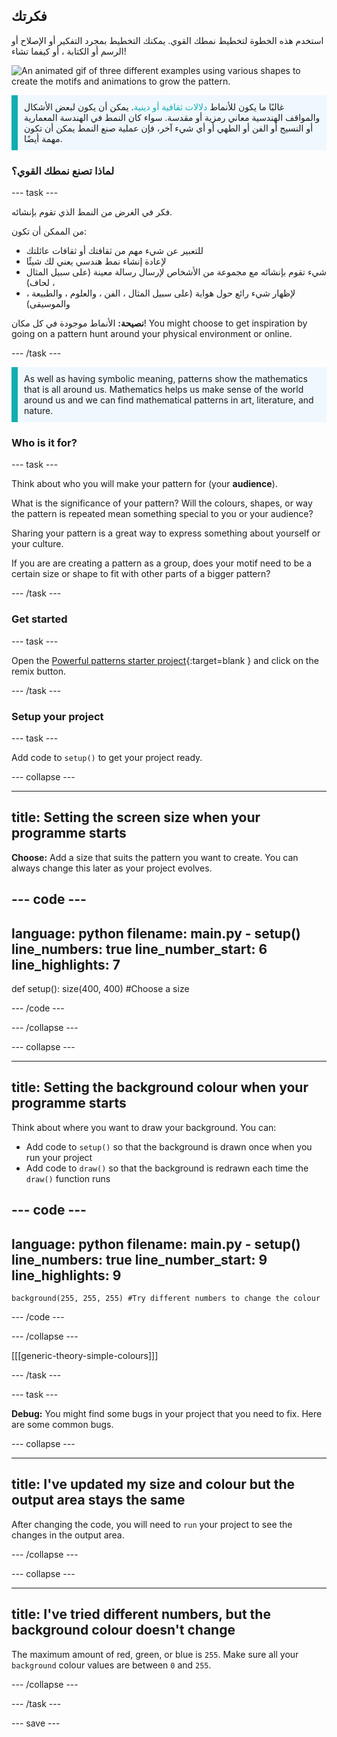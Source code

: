## فكرتك

استخدم هذه الخطوة لتخطيط نمطك القوي. يمكنك التخطيط بمجرد التفكير أو الإصلاح أو الرسم أو الكتابة ، أو كيفما تشاء!

![An animated gif of three different examples using various shapes to create the motifs and animations to grow the pattern.](images/ideas-1.gif)

<p style="border-left: solid; border-width:10px; border-color: #0faeb0; background-color: aliceblue; padding: 10px;">غالبًا ما يكون للأنماط <span style="color: #0faeb0">دلالات ثقافية أو دينية</span>. يمكن أن يكون لبعض الأشكال والمواقف الهندسية معاني رمزية أو مقدسة. سواء كان النمط في الهندسة المعمارية أو النسيج أو الفن أو الطهي أو أي شيء آخر، فإن عملية صنع النمط يمكن أن تكون مهمة أيضًا.</p>

### لماذا تصنع نمطك القوي؟

--- task ---

فكر في الغرض من النمط الذي تقوم بإنشائه.

من الممكن أن تكون:
- للتعبير عن شيء مهم من ثقافتك أو ثقافات عائلتك
- لإعادة إنشاء نمط هندسي يعني لك شيئًا
- شيء تقوم بإنشائه مع مجموعة من الأشخاص لإرسال رسالة معينة (على سبيل المثال ، لحاف)
- لإظهار شيء رائع حول هواية (على سبيل المثال ، الفن ، والعلوم ، والطبيعة ، والموسيقى)

**نصيحة:** الأنماط موجودة في كل مكان! You might choose to get inspiration by going on a pattern hunt around your physical environment or online.

--- /task ---

<p style="border-left: solid; border-width:10px; border-color: #0faeb0; background-color: aliceblue; padding: 10px;">As well as having symbolic meaning, patterns show the mathematics that is all around us. Mathematics helps us make sense of the world around us and we can find mathematical patterns in art, literature, and nature. </p>

### Who is it for?

--- task ---

Think about who you will make your pattern for (your **audience**).

What is the significance of your pattern? Will the colours, shapes, or way the pattern is repeated mean something special to you or your audience?

Sharing your pattern is a great way to express something about yourself or your culture.

If you are are creating a pattern as a group, does your motif need to be a certain size or shape to fit with other parts of a bigger pattern?

--- /task ---

### Get started

--- task ---

Open the [Powerful patterns starter project](https://trinket.io/python/6c4a0c6406){:target=blank } and click on the remix button.

--- /task ---

### Setup your project

--- task ---

Add code to `setup()` to get your project ready.

--- collapse ---

---
title: Setting the screen size when your programme starts
---

**Choose:** Add a size that suits the pattern you want to create. You can always change this later as your project evolves.

--- code ---
---
language: python filename: main.py - setup() line_numbers: true line_number_start: 6
line_highlights: 7
---
def setup(): size(400, 400) #Choose a size

--- /code ---

--- /collapse ---

--- collapse ---

---
title: Setting the background colour when your programme starts
---

Think about where you want to draw your background. You can:
+ Add code to `setup()` so that the background is drawn once when you run your project
+ Add code to `draw()` so that the background is redrawn each time the `draw()` function runs

--- code ---
---
language: python filename: main.py - setup() line_numbers: true line_number_start: 9
line_highlights: 9
---

    background(255, 255, 255) #Try different numbers to change the colour

--- /code ---

--- /collapse ---

[[[generic-theory-simple-colours]]]

--- /task ---

--- task ---

**Debug:** You might find some bugs in your project that you need to fix. Here are some common bugs.

--- collapse ---

---
title: I've updated my size and colour but the output area stays the same
---

After changing the code, you will need to `run` your project to see the changes in the output area.

--- /collapse ---

--- collapse ---

---
title: I've tried different numbers, but the background colour doesn't change
---

The maximum amount of red, green, or blue is `255`. Make sure all your `background` colour values are between `0` and `255`.

--- /collapse ---

--- /task ---


--- save ---
